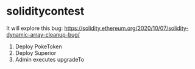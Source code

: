 # soliditycontest

It will explore this bug:
https://solidity.ethereum.org/2020/10/07/solidity-dynamic-array-cleanup-bug/


1. Deploy PokeToken
2. Deploy Superior
3. Admin executes upgradeTo
